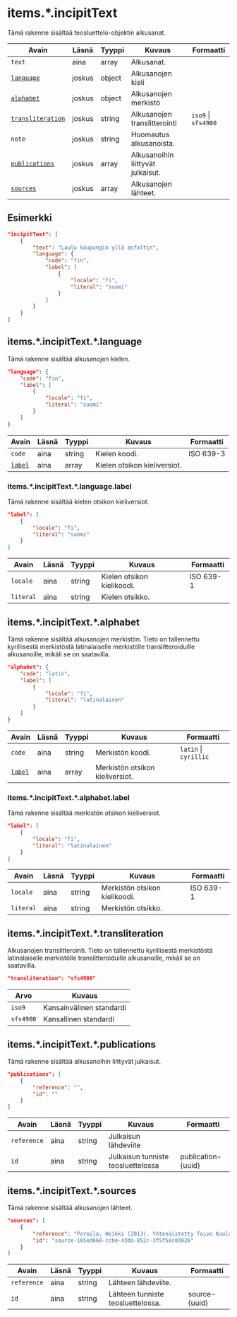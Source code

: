 # items.\*.incipitText

Tämä rakenne sisältää teosluettelo-objektin alkusanat.

| Avain | Läsnä | Tyyppi | Kuvaus | Formaatti |
| --- | --- | --- | --- | --- |
| `text` | aina | array | Alkusanat. |  |
| [`language`](#itemsincipittextlanguage) | joskus | object | Alkusanojen kieli | |
| [`alphabet`](#itemsincipittextalphabet) | joskus | object | Alkusanojen merkistö |  |
| [`transliteration`](#itemsincipittexttransliteration) | joskus | string | Alkusanojen translitterointi | `iso9` \| `sfs4900` |
| `note` | joskus | string | Huomautus alkusanoista. | |
| [`publications`](#itemsincipittextpublications) | joskus | array | Alkusanoihin liittyvät julkaisut. | |
| [`sources`](#itemsincipittextsources) | joskus | array | Alkusanojen lähteet. | |

## Esimerkki

```JSON
"incipitText": [
    {
        "text": "Laulu kaupungin yllä asfaltin",
        "language": {
            "code": "fin",
            "label": [
                {
                    "locale": "fi",
                    "literal": "suomi"
                }
            ]
        }
    }
]
```

## items.\*.incipitText.\*.language

Tämä rakenne sisältää alkusanojen kielen.

```JSON
"language": {
    "code": "fin",
    "label": [
        {
            "locale": "fi",
            "literal": "suomi"
        }
    ]
}
```

| Avain | Läsnä | Tyyppi | Kuvaus | Formaatti |
| --- | --- | --- | --- | --- |
| `code` | aina | string | Kielen koodi. | ISO 639-3 |
| [`label`](#itemsincipittextlanguagelabel) | aina | array | Kielen otsikon kieliversiot. | |

### items.\*.incipitText.\*.language.label

Tämä rakenne sisältää kielen otsikon kieliversiot.

```JSON
"label": [
    {
        "locale": "fi",
        "literal": "suomi"
    }
]
```

| Avain | Läsnä | Tyyppi | Kuvaus | Formaatti |
| --- | --- | --- | --- | --- |
| `locale` | aina | string | Kielen otsikon kielikoodi. | ISO 639-1 |
| `literal` | aina | string | Kielen otsikko. | |

## items.\*.incipitText.\*.alphabet

Tämä rakenne sisältää alkusanojen merkistön. Tieto on tallennettu kyrillisestä merkistöstä latinalaiselle merkistölle translitteroiduille alkusanoille, mikäli se on saatavilla.

```JSON
"alphabet": {
    "code": "latin",
    "label": [
        {
            "locale": "fi",
            "literal": "latinalainen"
        }
    ]
}
```

| Avain | Läsnä | Tyyppi | Kuvaus | Formaatti |
| --- | --- | --- | --- | --- |
| `code` | aina | string | Merkistön koodi. | `latin` \| `cyrillic` |
| [`label`](#itemsincipittextalphabetlabel) | aina | array | Merkistön otsikon kieliversiot. | |

### items.\*.incipitText.\*.alphabet.label

Tämä rakenne sisältää merkistön otsikon kieliversiot.

```JSON
"label": [
    {
        "locale": "fi",
        "literal": "latinalainen"
    }
]
```

| Avain | Läsnä | Tyyppi | Kuvaus | Formaatti |
| --- | --- | --- | --- | --- |
| `locale` | aina | string | Merkistön otsikon kielikoodi. | ISO 639-1 |
| `literal` | aina | string | Merkistön otsikko. | |


## items.\*.incipitText.\*.transliteration

Alkusanojen translitterointi. Tieto on tallennettu kyrillisestä merkistöstä latinalaiselle merkistölle translitteroiduille alkusanoille, mikäli se on saatavilla.

```JSON
"transliteration": "sfs4900"
```

| Arvo | Kuvaus |
| --- | --- |
| `iso9`| Kansainvälinen standardi |
| `sfs4900`| Kansallinen standardi |


## items.\*.incipitText.\*.publications

Tämä rakenne sisältää alkusanoihin liittyvät julkaisut.

```JSON
"publications": [
    {
        "reference": "",
        "id": ""
    }
]
```

| Avain | Läsnä | Tyyppi | Kuvaus | Formaatti |
| --- | --- | --- | --- | --- |
| `reference` | aina | string | Julkaisun lähdeviite | |
| `id` | aina | string | Julkaisun tunniste teosluettelossa | publication-{uuid} |

## items.\*.incipitText.\*.sources

Tämä rakenne sisältää alkusanojen lähteet.

```JSON
"sources": [
    {
        "reference": "Poroila, Heikki (2013). Yhtenäistetty Toivo Kuula. Teosten yhtenäistettyjen nimekkeiden ohjeluettelo. Helsinki, Suomen musiikkikirjastoyhdistys. Suomen musiikkikirjastoyhdistyksen julkaisusarja, 154. Toinen laitos, verkkoversio 1.0. ISBN 978-952-5363-53-1.",
        "id": "source-165ed660-ccbe-43da-852c-3f5f58c03826"
    }
]
```

| Avain | Läsnä | Tyyppi | Kuvaus | Formaatti |
| --- | --- | --- | --- | --- |
| `reference` | aina | string | Lähteen lähdeviite. | |
| `id` | aina | string | Lähteen tunniste teosluettelossa. | source-{uuid} |